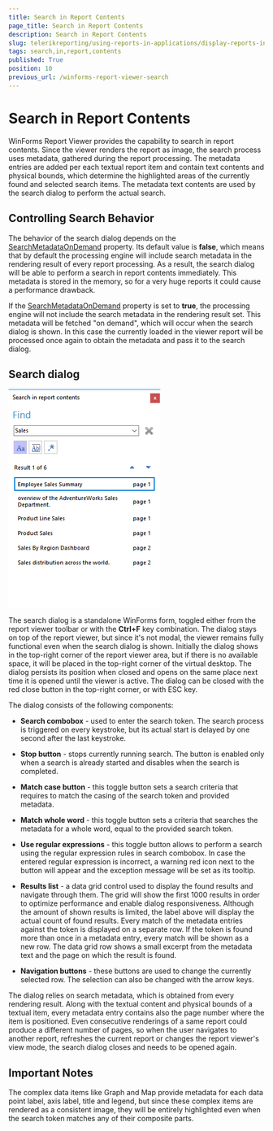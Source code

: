 ```yaml
---
title: Search in Report Contents
page_title: Search in Report Contents 
description: Search in Report Contents
slug: telerikreporting/using-reports-in-applications/display-reports-in-applications/windows-forms-application/search-in-report-contents
tags: search,in,report,contents
published: True
position: 10
previous_url: /winforms-report-viewer-search
---
```


# Search in Report Contents

WinForms Report Viewer provides the capability to search in report contents. Since the viewer renders the report as image, the search process uses metadata, gathered during the report processing. The metadata entries are added per each textual report item and contain text contents and physical bounds, which determine the highlighted areas of the currently found and selected search items. The metadata text contents are used by the search dialog to perform the actual search. 

## Controlling Search Behavior

The behavior of the search dialog depends on the [SearchMetadataOnDemand](/reporting/api/Telerik.ReportViewer.WinForms#Telerik_ReportViewer_WinForms_SearchMetadataOnDemand) property. Its default value is __false__, which means that by default the processing engine will include search metadata in the rendering result of every report processing. As a result, the search dialog will be able to perform a search in report contents immediately. This metadata is stored in the memory, so for a very huge reports it could cause a performance drawback. 

If the [SearchMetadataOnDemand](/reporting/api/Telerik.ReportViewer.WinForms#Telerik_ReportViewer_WinForms_SearchMetadataOnDemand) property is set to __true__, the processing engine will not include the search metadata in the rendering result set. This metadata will be fetched "on demand", which will occur when the search dialog is shown. In this case the currently loaded in the viewer report will be processed once again to obtain the metadata and pass it to the search dialog. 

## Search dialog  

  ![winforms-viewer-search-dialog](images/winforms-viewer-search-dialog.png)

The search dialog is a standalone WinForms form, toggled either from the report viewer toolbar or with the __Ctrl+F__ key combination. The dialog stays on top of the report viewer, but since it's not modal, the viewer remains fully functional even when the search dialog is shown. Initially the dialog shows in the top-right corner of the report viewer area, but if there is no available space, it will be placed in the top-right corner of the virtual desktop. The dialog persists its position when closed and opens on the same place next time it is opened until the viewer is active. The dialog can be closed with the red close button in the top-right corner, or with ESC key. 

The dialog consists of the following components: 

* __Search combobox__ - used to enter the search token. The search process is triggered on every keystroke, but its actual start is delayed by one second after the last keystroke. 

* __Stop button__ - stops currently running search. The button is enabled only when a search is already started and disables when the search is completed. 

* __Match case button__ - this toggle button sets a search criteria that requires to match the casing of the search token and provided metadata. 

* __Match whole word__ - this toggle button sets a criteria that searches the metadata for a whole word, equal to the provided search token. 

* __Use regular expressions__ - this toggle button allows to perform a search using the regular expression rules in search combobox. In case the entered regular expression is incorrect, a warning red icon next to the button will appear and the exception message will be set as its tooltip. 

* __Results list__ - a data grid control used to display the found results and navigate through them. The grid will show the first 1000 results in order to optimize performance and enable dialog responsiveness. Although the amount of shown results is limited, the label above will display the actual count of found results. Every match of the metadata entries against the token is displayed on a separate row. If the token is found more than once in a metadata entry, every match will be shown as a new row. The data grid row shows a small excerpt from the metadata text and the page on which the result is found. 

* __Navigation buttons__ - these buttons are used to change the currently selected row. The selection can also be changed with the arrow keys. 

The dialog relies on search metadata, which is obtained from every rendering result. Along with the textual content and physical bounds of a textual item, every metadata entry contains also the page number where the item is positioned. Even consecutive renderings of a same report could produce a different number of pages, so when the user navigates to another report, refreshes the current report or changes the report viewer's view mode, the search dialog closes and needs to be opened again. 

## Important Notes

The complex data items like Graph and Map provide metadata for each data point label, axis label, title and legend, but since these complex items are rendered as a consistent image, they will be entirely highlighted even when the search token matches any of their composite parts. 
